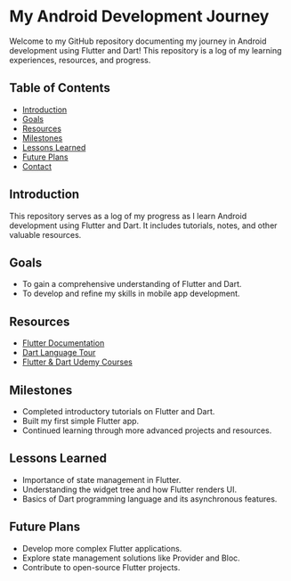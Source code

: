 
# My Android Development Journey

Welcome to my GitHub repository documenting my journey in Android development using Flutter and Dart! This repository is a log of my learning experiences, resources, and progress. 

## Table of Contents
- [Introduction](#introduction)
- [Goals](#goals)
- [Resources](#resources)
- [Milestones](#milestones)
- [Lessons Learned](#lessons-learned)
- [Future Plans](#future-plans)
- [Contact](#contact)

## Introduction
This repository serves as a log of my progress as I learn Android development using Flutter and Dart. It includes tutorials, notes, and other valuable resources.

## Goals
- To gain a comprehensive understanding of Flutter and Dart.
- To develop and refine my skills in mobile app development.

## Resources
- [Flutter Documentation](https://flutter.dev/docs)
- [Dart Language Tour](https://dart.dev/guides/language/language-tour)
- [Flutter & Dart Udemy Courses](https://www.udemy.com)

## Milestones
- Completed introductory tutorials on Flutter and Dart.
- Built my first simple Flutter app.
- Continued learning through more advanced projects and resources.

## Lessons Learned
- Importance of state management in Flutter.
- Understanding the widget tree and how Flutter renders UI.
- Basics of Dart programming language and its asynchronous features.

## Future Plans
- Develop more complex Flutter applications.
- Explore state management solutions like Provider and Bloc.
- Contribute to open-source Flutter projects.



